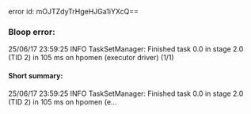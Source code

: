 error id: mOJTZdyTrHgeHJGa1iYXcQ==
### Bloop error:

25/06/17 23:59:25 INFO TaskSetManager: Finished task 0.0 in stage 2.0 (TID 2) in 105 ms on hpomen (executor driver) (1/1)
#### Short summary: 

25/06/17 23:59:25 INFO TaskSetManager: Finished task 0.0 in stage 2.0 (TID 2) in 105 ms on hpomen (e...